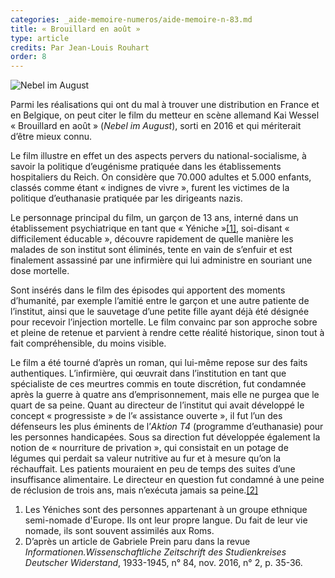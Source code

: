 ```yaml
---
categories: _aide-memoire-numeros/aide-memoire-n-83.md
title: « Brouillard en août »
type: article
credits: Par Jean-Louis Rouhart
order: 8
---
```

![Nebel im August](/assets/uploads/am-83-brouillard-en-aout.jpg)





Parmi les réalisations qui ont du mal à trouver une distribution en France et en Belgique, on peut citer le film du metteur en scène allemand Kai Wessel « Brouillard en août » (_Nebel im August_), sorti en 2016 et qui mériterait d’être mieux connu.



Le film illustre en effet un des aspects pervers du national-socialisme, à savoir la politique d’eugénisme pratiquée dans les établissements hospitaliers du Reich. On considère que 70.000 adultes et 5.000 enfants, classés comme étant « indignes de vivre », furent les victimes de la politique d’euthanasie pratiquée par les dirigeants nazis.



Le personnage principal du film, un garçon de 13 ans, interné dans un établissement psychiatrique en tant que « Yéniche »[[1]](#footnote-1), soi-disant « difficilement éducable », découvre rapidement de quelle manière les malades de son institut sont éliminés, tente en vain de s’enfuir et est finalement assassiné par une infirmière qui lui administre en souriant une dose mortelle.



Sont insérés dans le film des épisodes qui apportent des moments d’humanité, par exemple l’amitié entre le garçon et une autre patiente de l’institut, ainsi que le sauvetage d’une petite fille ayant déjà été désignée pour recevoir l’injection mortelle. Le film convainc par son approche sobre et pleine de retenue et parvient à rendre cette réalité historique, sinon tout à fait compréhensible, du moins visible.



Le film a été tourné d’après un roman, qui lui-même repose sur des faits authentiques. L’infirmière, qui œuvrait dans l’institution en tant que spécialiste de ces meurtres commis en toute discrétion, fut condamnée après la guerre à quatre ans d’emprisonnement, mais elle ne purgea que le quart de sa peine. Quant au directeur de l’institut qui avait développé le concept « progressiste » de l’« assistance ouverte », il fut l’un des défenseurs les plus éminents de l’_Aktion T4_ (programme d’euthanasie) pour les personnes handicapées. Sous sa direction fut développée également la notion de « nourriture de privation », qui consistait en un potage de légumes qui perdait sa valeur nutritive au fur et à mesure qu’on la réchauffait. Les patients mouraient en peu de temps des suites d’une insuffisance alimentaire. Le directeur en question fut condamné à une peine de réclusion de trois ans, mais n’exécuta jamais sa peine.[[2]](#footnote-2)



 



1. Les Yéniches sont des personnes appartenant à un groupe ethnique semi-nomade d'Europe. Ils ont leur propre langue. Du fait de leur vie nomade, ils sont souvent assimilés aux Roms.
2. D’après un article de Gabriele Prein paru dans la revue _Informationen.Wissenschaftliche Zeitschrift des Studienkreises Deutscher Widerstand_, 1933-1945, n° 84, nov. 2016, n° 2, p. 35-36.
